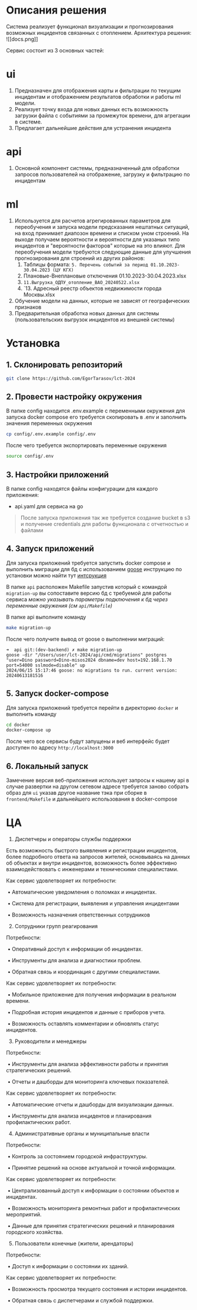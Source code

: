# Описания решения
Система реализует функционал визуализации и прогнозирования возможных инцидентов связанных с отоплением. Архитектура решения:
![[docs.png]]

Сервис состоит из 3 основных частей: 
# ui
1. Предназначен для отображения карты и фильтрации по текущим  инцидентам и отображением результатов обработки и работы ml модели. 
2. Реализует точку входа для новых данных есть возможность загрузки файла с событиями за промежуток времени, для агрегации в системе.
3. Предлагает дальнейшие действия для устранения инцидента
# api
1. Основной компонент системы, предназначенный для обработки запросов пользователей на отображение, загрузку и фильтрацию по инцидентам
# ml
1. Используется для расчетов агрегированных параметров для переобучения и запуска модели предсказания нештатных ситуаций, на вход принимает диапозон времени и списком уном строений. На выходе получаем вероятности и вероятности для указаных типо инцидентов  и "вероятности факторов" которые на это влияют. Для переобучения модели требуются следующие данные для улучшения прогнозирования для строений из других районов:
	1. Таблицы формата: `5. Перечень событий за период 01.10.2023-30.04.2023 (ЦУ КГХ)`
	2. Плановые-Внеплановые отключения 01.10.2023-30.04.2023.xlsx
	3. `11.Выгрузка_ОДПУ_отопление_ВАО_20240522.xlsx`
	4. `13. Адресный реестр объектов недвижимости города Москвы.xlsx
2. Обучение модели на данных, которые не зависят от географических признаков
3. Предварительная обработка новых данных для системы (пользовательских выгрузок инцидентов из внешней системы)

# Установка
## 1. Склонировать репозиторий
```bash
git clone https://github.com/EgorTarasov/lct-2024
```

## 2. Провести настройку окружения
В папке config находится .env.example с переменными окружения для запуска docker compose 
его требуется скопировать в .env и заполнить значения переменных окружения
```bash
cp config/.env.example config/.env
```
После чего требуется экспортировать переменные окружения
```bash
source config/.env
```

## 3. Настройки приложений
В папке config находятся файлы конфигурации для каждого приложения: 
- api.yaml для сервиса на go

> После запуска приложения так же требуется создание bucket в s3 
> и получение credentials для работы функционала с отчетностью и файлами 

## 4. Запуск приложений
Для запуска приложений требуется запустить docker compose 
и выполнить миграции для бд с использованием [goose](https://github.com/pressly/goose) 
инструкцию по установки можно найти тут [интсрукция](https://github.com/pressly/goose?tab=readme-ov-file#install)  

В папке `api` расположен Makefile запустив который с командой `migration-up` 
вы сопоставите версию бд с требуемой для работы сервиса *можно указывать параметры подключения к бд через переменные окружения (см `api/Makefile`)*  

В папке api выполните команду
```bash
make migration-up
```
После чего получите вывод от goose о выполнении миграций:
```
➜  api git:(dev-backend) ✗ make migration-up 
goose -dir "/Users/user/lct-2024/api/cmd/migrations" postgres "user=Dino password=Dino-misos2024 dbname=dev host=192.168.1.70 port=54000 sslmode=disable" up
2024/06/15 15:17:46 goose: no migrations to run. current version: 20240613181516
```

## 5. Запуск docker-compose
Для запуска приложений требуется перейти в директорию `docker` и выполнить команду
```bash
cd docker
docker-compose up
```
После чего все сервисы будут запущены и веб интерфейс будет доступен по адресу `http://localhost:3000`

## 6. Локальный запуск
Замечение версия веб-приложения использует запросы к нашему api в случае развертки 
на другом сетевом адресе требуется заново собрать образ для `ui` указав другое название тэка при сборке в `frontend/Makefile` и дальнейшего использования в docker-compose  

# ЦА
1. Диспетчеры и операторы службы поддержки

Есть возможность быстрого выявления и регистрации инцидентов, более подробного ответа на запросов жителей, основываясь на данных об объектах и внутри инцидентов, возможность более эффективно взаимодействовать с инженерами и техническими специалистами.

Как сервис удовлетворяет их потребности:

 • Автоматические уведомления о поломках и инцидентах.

 • Система для регистрации, выявления и управления инцидентами

 • Возможность назначения ответственных сотрудников

  

2. Сотрудники групп реагирования

Потребности:

 • Оперативный доступ к информации об инцидентах.

 • Инструменты для анализа и диагностики проблем.

 • Обратная связь и координация с другими специалистами.

Как сервис удовлетворяет их потребности:

 • Мобильное приложение для получения информации в реальном времени.

 • Подробная история инцидентов и данные с приборов учета.

 • Возможность оставлять комментарии и обновлять статус инцидентов.

  

3. Руководители и менеджеры

Потребности:

 • Инструменты для анализа эффективности работы и принятия стратегических решений.

 • Отчеты и дашборды для мониторинга ключевых показателей.

Как сервис удовлетворяет их потребности:

 • Автоматические отчеты и дашборды для визуализации данных.

 • Инструменты для анализа инцидентов и планирования профилактических работ.

  

4. Административные органы и муниципальные власти

Потребности:

 • Контроль за состоянием городской инфраструктуры.

 • Принятие решений на основе актуальной и точной информации.

Как сервис удовлетворяет их потребности:

 • Централизованный доступ к информации о состоянии объектов и инцидентах.

 • Возможность мониторинга ремонтных работ и профилактических мероприятий.

 • Данные для принятия стратегических решений и планирования городского хозяйства.

  

5. Пользователи конечные (жители, арендаторы)

Потребности:

 • Доступ к информации о состоянии их зданий.

Как сервис удовлетворяет их потребности:

 • Возможность просмотра текущего состояния и истории инцидентов.

 • Обратная связь с диспетчерами и службой поддержки.
